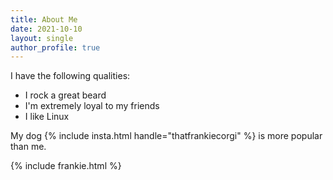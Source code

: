 ```yaml
---
title: About Me
date: 2021-10-10
layout: single
author_profile: true
---
```


I have the following qualities:

- I rock a great beard
- I'm extremely loyal to my friends
- I like Linux

My dog {% include insta.html handle="thatfrankiecorgi" %} is more popular than me.

{% include frankie.html %}
